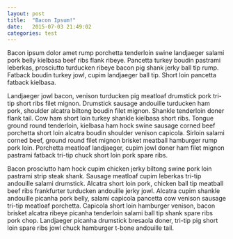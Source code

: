 ```yaml
---
layout: post
title:  "Bacon Ipsum!"
date:   2015-07-03 21:49:02
categories: test
---
```

Bacon ipsum dolor amet rump porchetta tenderloin swine landjaeger salami pork belly kielbasa beef ribs flank ribeye. Pancetta turkey boudin pastrami leberkas, prosciutto turducken ribeye bacon pig shank jerky ball tip rump. Fatback boudin turkey jowl, cupim landjaeger ball tip. Short loin pancetta fatback kielbasa.

Landjaeger jowl bacon, venison turducken pig meatloaf drumstick pork tri-tip short ribs filet mignon. Drumstick sausage andouille turducken ham pork, shoulder alcatra biltong boudin filet mignon. Shankle tenderloin doner flank tail. Cow ham short loin turkey shankle kielbasa short ribs. Tongue ground round tenderloin, kielbasa ham hock swine sausage corned beef porchetta short loin alcatra boudin shoulder venison capicola. Sirloin salami corned beef, ground round filet mignon brisket meatball hamburger rump pork loin. Porchetta meatloaf landjaeger, cupim jowl doner ham filet mignon pastrami fatback tri-tip chuck short loin pork spare ribs.

Bacon prosciutto ham hock cupim chicken jerky biltong swine pork loin pastrami strip steak shank. Sausage meatloaf cupim leberkas tri-tip andouille salami drumstick. Alcatra short loin pork, chicken ball tip meatball beef ribs frankfurter turducken andouille jerky jowl. Alcatra cupim shankle andouille picanha pork belly, salami capicola pancetta cow venison sausage tri-tip meatloaf porchetta. Capicola short loin hamburger venison, bacon brisket alcatra ribeye picanha tenderloin salami ball tip shank spare ribs pork chop. Landjaeger picanha drumstick bresaola doner, tri-tip pig short loin spare ribs jowl chuck hamburger t-bone andouille tail.